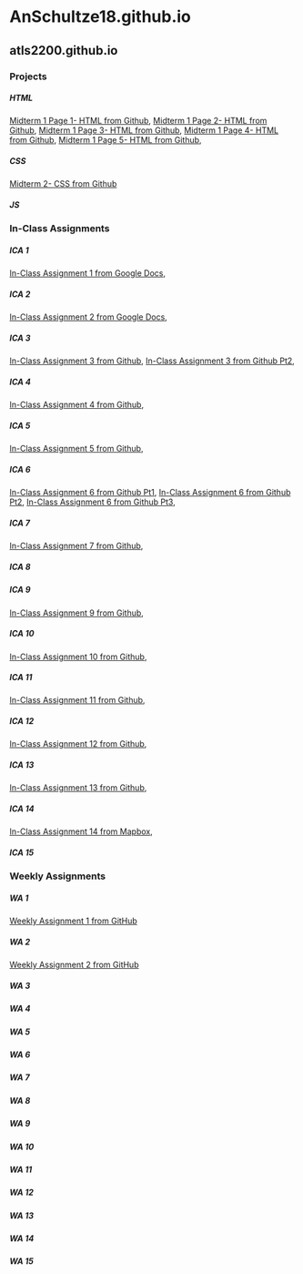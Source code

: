 # AnSchultze18.github.io

## **atls2200.github.io**
### Projects
##### HTML
  [Midterm 1 Page 1- HTML from Github](https://anschultze18.github.io/html-midterm/page1.html),
  [Midterm 1 Page 2- HTML from Github](https://anschultze18.github.io/html-midterm/page2.html),
  [Midterm 1 Page 3- HTML from Github](https://anschultze18.github.io/html-midterm/page3.html),
  [Midterm 1 Page 4- HTML from Github](https://anschultze18.github.io/html-midterm/page4.html),
  [Midterm 1 Page 5- HTML from Github](https://anschultze18.github.io/html-midterm/page5.html),
##### CSS
  [Midterm 2- CSS from Github](https://anschultze18.github.io/css-midterm/midterm.html)
##### JS
### In-Class Assignments
##### ICA 1
  [In-Class Assignment 1 from Google Docs](https://docs.google.com/document/d/1esSKxQ-tJMZd2tXkVazWOk83NGvoe8pjp5blJxbiFnI/edit?usp=sharing),
##### ICA 2
  [In-Class Assignment 2 from Google Docs](https://docs.google.com/document/d/1nsLPJE98QJZxQCIhYfC5jyj4pBHq3m67mRq6bsX2AKM/edit?usp=sharing),
##### ICA 3
  [In-Class Assignment 3 from Github](https://anschultze18.github.io/ica/ica3-part2/ica3a.html),
  [In-Class Assignment 3 from Github Pt2](https://anschultze18.github.io/ica/ica3-part2/ica3b.html),
##### ICA 4
  [In-Class Assignment 4 from Github](https://anschultze18.github.io/ica/ica4.html),
##### ICA 5
  [In-Class Assignment 5 from Github](https://anschultze18.github.io/ica/ica5.html),
##### ICA 6
  [In-Class Assignment 6 from Github Pt1](https://anschultze18.github.io/ica/ica6/ica6-part1.html),
  [In-Class Assignment 6 from Github Pt2](https://anschultze18.github.io/ica/ica6/ica6-part2.html),
  [In-Class Assignment 6 from Github Pt3](https://anschultze18.github.io/ica/ica6/ica6-part3.html),
##### ICA 7
  [In-Class Assignment 7 from Github](https://anschultze18.github.io/ica/ica7/ica7.html),
##### ICA 8

##### ICA 9
  [In-Class Assignment 9 from Github](https://anschultze18.github.io/ica/ica9/ica9.html),
##### ICA 10
  [In-Class Assignment 10 from Github](https://anschultze18.github.io/ica/ica10/ica10.html),
##### ICA 11
  [In-Class Assignment 11 from Github](https://anschultze18.github.io/ica/ica11/ica11.html),
##### ICA 12
  [In-Class Assignment 12 from Github](https://anschultze18.github.io/ica/ica12/ica12.html),
##### ICA 13
  [In-Class Assignment 13 from Github](https://anschultze18.github.io/ica/ica13/ica13.html),
##### ICA 14
  [In-Class Assignment 14 from Mapbox](https://api.mapbox.com/styles/v1/anschultze18/clgwgi2dd003x01r76ajm0mej.html?title=view&access_token=pk.eyJ1IjoiYW5zY2h1bHR6ZTE4IiwiYSI6ImNsZ3dmMjM0YTJ3ZDYzZnAzd3piMjE1ZzQifQ.ffobzxaf3ev-AozKJy3BmA&zoomwheel=true&fresh=true#5.42/53.255/-4.019),
##### ICA 15
### Weekly Assignments 
##### WA 1
  [Weekly Assignment 1 from GitHub](https://anschultze18.github.io/wa/wa1.html)
##### WA 2
  [Weekly Assignment 2 from GitHub](https://anschultze18.github.io/wa/wa2.html)
##### WA 3
##### WA 4
##### WA 5
##### WA 6 
##### WA 7 
##### WA 8 
##### WA 9
##### WA 10 
##### WA 11
##### WA 12
##### WA 13
##### WA 14
##### WA 15
